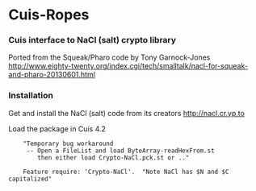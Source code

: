 Cuis-Ropes
==========

### Cuis interface to NaCl (salt) crypto library

Ported from the Squeak/Pharo code by Tony Garnock-Jones 
  http://www.eighty-twenty.org/index.cgi/tech/smalltalk/nacl-for-squeak-and-pharo-20130601.html


### Installation

Get and install the NaCl (salt) code from its creators
  http://nacl.cr.yp.to

Load the package in Cuis 4.2

````Smalltalk
	"Temporary bug workaround
	 -- Open a FileList and load ByteArray-readHexFrom.st
	    then either load Crypto-NaCl.pck.st or .."

	Feature require: 'Crypto-NaCl'.  "Note NaCl has $N and $C capitalized"
````
